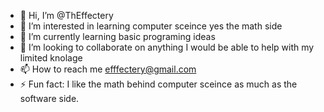 - 👋 Hi, I’m @ThEffectery
- 👀 I’m interested in learning computer sceince yes the math side
- 🌱 I’m currently learning basic programing ideas
- 💞️ I’m looking to collaborate on anything I would be able to help with my limited knolage 
- 📫 How to reach me efffectery@gmail.com
- ⚡ Fun fact: I like the math behind computer sceince as much as the software side.

<!---
ThEffectery/ThEffectery is a ✨ special ✨ repository because its `README.md` (this file) appears on your GitHub profile.
You can click the Preview link to take a look at your changes.
--->
